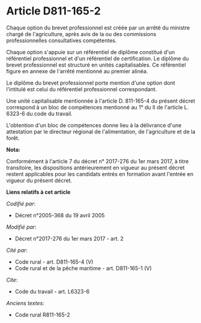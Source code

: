 # Article D811-165-2

Chaque option du brevet professionnel est créée par un arrêté du ministre chargé de l'agriculture, après avis de la ou des
commissions professionnelles consultatives compétentes. 

Chaque option s'appuie sur un référentiel de diplôme constitué d'un référentiel professionnel et d'un référentiel de
certification. Le diplôme du brevet professionnel est structuré en unités capitalisables. Ce référentiel figure en annexe de
l'arrêté mentionné au premier alinéa. 

Le diplôme du brevet professionnel porte mention d'une option dont l'intitulé est celui du référentiel professionnel
correspondant. 

Une unité capitalisable mentionnée à l'article D. 811-165-4 du présent décret correspond à un bloc de compétences mentionné
au 1° du II de l'article L. 6323-6 du code du travail. 

L'obtention d'un bloc de compétences donne lieu à la délivrance d'une attestation par le directeur régional de
l'alimentation, de l'agriculture et de la forêt.

**Nota:**

Conformément à l'article 7 du décret n° 2017-276 du 1er mars 2017, à titre transitoire, les dispositions antérieurement en
vigueur au présent décret restent applicables pour les candidats entrés en formation avant l'entrée en vigueur du présent
décret.

**Liens relatifs à cet article**

_Codifié par_:

  - Décret n°2005-368 du 19 avril 2005

_Modifié par_:

  - Décret n°2017-276 du 1er mars 2017 - art. 2

_Cité par_:

  - Code rural - art. D811-165-4 (V)
  - Code rural et de la pêche maritime - art. D811-165-1 (V)

_Cite_:

  - Code du travail - art. L6323-6

_Anciens textes_:

  - Code rural R811-165-2
